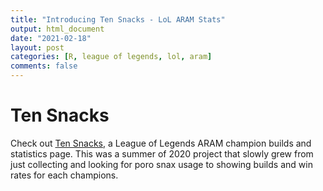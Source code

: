 ```yaml
---
title: "Introducing Ten Snacks - LoL ARAM Stats"
output: html_document
date: "2021-02-18"
layout: post
categories: [R, league of legends, lol, aram]
comments: false
---
```


# Ten Snacks

Check out [Ten Snacks](https://tensnacks.com), a League of Legends ARAM champion builds and statistics page. This was a summer of 2020 project that slowly grew from just collecting and looking for poro snax usage to showing builds and win rates for each champions.